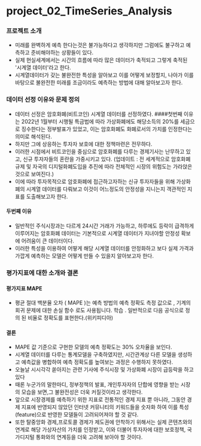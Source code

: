 # project_02_TimeSeries_Analysis
### 프로젝트 소개
- 미래를 완벽하게 예측 한다는것은 불가능하다고 생각하지만 그럼에도 불구하고 예측하고 준비해야하는 상황들이 있다.
- 실제 현실세계에서는 시간의 흐름에 따라 많은 데이터가 축적되고 그렇게 축적된 '시계열 데이터'라고 한다.
- 시계열데이터가 갖는 불완전한 특성을 알아보고 이를 어떻게 보정할지, 나아가 이를 바탕으로 불완전한 미래를 조금이라도 예측하는 방법에 대해 알아보고자 한다.
### 데이터 선정 이유와 문제 정의
- 데이터 선정은 암호화폐(비트코인) 시계열 데이터를 선정하였다.
####첫번째 이유는 2022년 1월부터 시행될 특금법에 따라 가상화폐에도 해당소득의 20%를 세금으로 징수한다는 정부발표가 있었고, 이는 암호화폐도 화폐로서의 가치를 인정한다는 의미로 해석된다.
- 하지만 그에 상응하는 투자자 보호에 대한 정책마련은 전무하다. 
- 이러한 시점에서 비트코인을 중심으로 암호화폐를 다루는 경제기사는 난무하고 있고, 신규 투자자들의 혼란을 가중시키고 있다. (업데이트 : 전 세계적으로 암호화폐 규제 및 자국의 디지털화폐도입을 추진에 따라 전체적인 시장의 위험도는 가라앉은것으로 보여진다.) 
- 이에 따라 투자목적으로 암호화폐에 접근하고자하는 신규 투자자들을 위해 가상화폐의 시계열 데이터를 다뤄보고 이것이 어느정도의 안정성을 지니는지 객관적인 지표를 도출해보고자 한다.
#### 두번째 이유
- 일반적인 주식시장과는 다르게 24시간 거래가 가능하고, 하루에도 등락이 급격하게 이루어지는 암호화폐 데이터는 기본적으로 시계열 데이터가 지녀야할 안정성 확보에 어려움이 큰 데이터이다.
- 이러한 특성을 이용하여 어떻게 해당 시계열 데이터를 안정화하고 보다 실제 가격과 가깝게 예측하는 모델은 어떻게 만들 수 있을지 알아보고자 한다.
### 평가지표에 대한 소개와 결론
#### 평가지표 MAPE
- 평균 절대 백분율 오차 ( MAPE )는 예측 방법의 예측 정확도 측정 값으로 , 기계의 회귀 문제에 대한 손실 함수 로도 사용됩니다. 학습 . 일반적으로 다음 공식으로 정의 된 비율로 정확도를 표현한다.(위키피디아)
#### 결론
- MAPE 값 기준으로 구현한 모델의 예측 정확도는 30% 오차율을 보인다.
- 시계열 데이터를 다루는 통계모델을 구축하였지만, 시간관계상 다른 모델을 생성하고 예측값을 병합하여 예측 정확도를 높여보는 과정은 수행하지 못하였다.
- 오늘날 시시각각 쏟아지는 관련 기사에 주식시장 및 가상화폐 시장이 급등락을 하고 있다
- 때론 누군가의 말한마디, 정부정책의 발표, 개인투자자의 단합에 영향을 받는 시장의 모습을 보면,그 불완전성은 더욱 커질것이라고 생각한다.
- 앞으로 시장경제를 예측하기 위한 지표로 전통적인 경제 지표 뿐 아니라, 그동안 경제 지표에 반영되지 않았던 인터넷 커뮤니티의 키워드들을 숫자화 하여 이를 특성(feature)으로 반영한 모델들이 고려되어져야 할 것 같다.
- 또한 탈중앙화 경제,프로토콜 경제가 제도권에 안착하기 위해서는 실제 콘텐츠와의 연계로 해당 가상자산의 가치를 인정받고, 이와 더불어 투자자에 대한 보호정책, 국가디지털 통화와의 연계등을 더욱 고려해 보아야 할 것이다.
